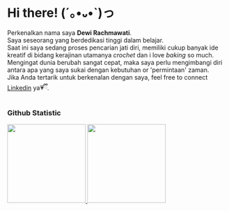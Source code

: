 # Hi there! (´｡•᎑•`)っ
Perkenalkan nama saya **Dewi Rachmawati**.</br>
Saya seseorang yang berdedikasi tinggi dalam belajar.</br>
Saat ini saya sedang proses pencarian jati diri, memiliki cukup banyak ide kreatif di bidang kerajinan utamanya *crochet* dan i love *baking* so much. Mengingat dunia berubah sangat cepat, maka saya perlu mengimbangi diri antara apa yang saya sukai dengan kebutuhan or 'permintaan' zaman.</br>
Jika Anda tertarik untuk berkenalan dengan saya, feel free to connect [Linkedin](https://www.linkedin.com/in/dewi-rachmawati-52a763136/) ya💗ྀི.

### Github Statistic
<p align="left">
<a href="https://github.com/penuliscode">
  <img height="180em" src="https://github-readme-stats-eight-theta.vercel.app/api?username=penuliscode&show_icons=true&theme=algolia&include_all_commits=true&count_private=true"/>
  <img height="180em" src="https://github-readme-stats-eight-theta.vercel.app/api/top-langs/?username=penuliscode&layout=compact&layout=compact&theme=algolia"/>
</a>
</p>
